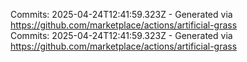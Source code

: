 Commits: 2025-04-24T12:41:59.323Z - Generated via https://github.com/marketplace/actions/artificial-grass
<br>
Commits: 2025-04-24T12:41:59.323Z - Generated via https://github.com/marketplace/actions/artificial-grass
<br>
